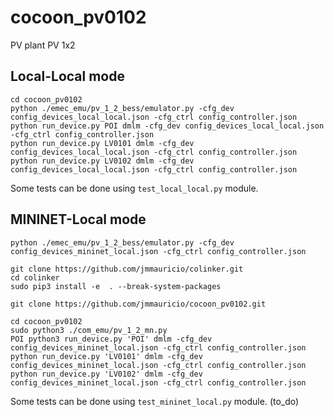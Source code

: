 # cocoon_pv0102
PV plant PV 1x2


## Local-Local mode

    cd cocoon_pv0102
    python ./emec_emu/pv_1_2_bess/emulator.py -cfg_dev config_devices_local_local.json -cfg_ctrl config_controller.json
    python run_device.py POI dmlm -cfg_dev config_devices_local_local.json -cfg_ctrl config_controller.json
    python run_device.py LV0101 dmlm -cfg_dev config_devices_local_local.json -cfg_ctrl config_controller.json
    python run_device.py LV0102 dmlm -cfg_dev config_devices_local_local.json -cfg_ctrl config_controller.json

Some tests can be done using `test_local_local.py` module. 


## MININET-Local mode

    python ./emec_emu/pv_1_2_bess/emulator.py -cfg_dev config_devices_mininet_local.json -cfg_ctrl config_controller.json

    git clone https://github.com/jmmauricio/colinker.git
    cd colinker
    sudo pip3 install -e  . --break-system-packages

    git clone https://github.com/jmmauricio/cocoon_pv0102.git

    cd cocoon_pv0102
    sudo python3 ./com_emu/pv_1_2_mn.py
    POI python3 run_device.py 'POI' dmlm -cfg_dev config_devices_mininet_local.json -cfg_ctrl config_controller.json
    python run_device.py 'LV0101' dmlm -cfg_dev config_devices_mininet_local.json -cfg_ctrl config_controller.json
    python run_device.py 'LV0102' dmlm -cfg_dev config_devices_mininet_local.json -cfg_ctrl config_controller.json

Some tests can be done using `test_mininet_local.py` module.  (to_do)